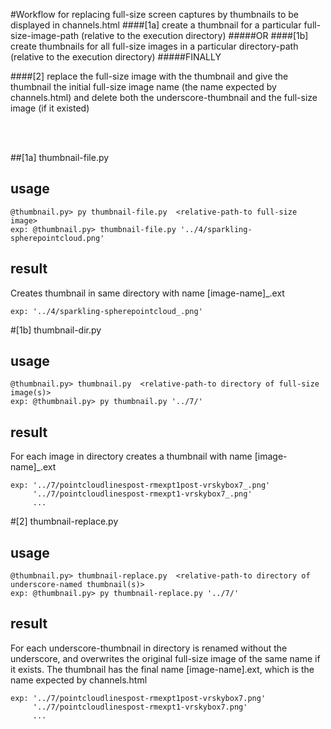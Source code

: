 #Workflow for replacing full-size screen captures by thumbnails to be displayed in channels.html
####[1a] create a thumbnail for a particular full-size-image-path  (relative to the execution directory) 
#####OR
####[1b] create thumbnails for all full-size images in a particular directory-path (relative to the execution directory) 
#####FINALLY

####[2] replace the full-size image with the thumbnail and give the thumbnail the initial full-size image  name (the name expected by channels.html) and delete both the underscore-thumbnail and the full-size image (if it existed) 

<br><br>



##[1a] thumbnail-file.py
## usage
```
@thumbnail.py> py thumbnail-file.py  <relative-path-to full-size image>
exp: @thumbnail.py> thumbnail-file.py '../4/sparkling-spherepointcloud.png'
```
## result
Creates thumbnail in same directory with name [image-name]_.ext
```
exp: '../4/sparkling-spherepointcloud_.png'
```

#[1b] thumbnail-dir.py

## usage
```
@thumbnail.py> thumbnail.py  <relative-path-to directory of full-size image(s)>
exp: @thumbnail.py> py thumbnail.py '../7/'
```
## result
For each image in directory creates a thumbnail with name [image-name]_.ext
```
exp: '../7/pointcloudlinespost-rmexpt1post-vrskybox7_.png'
     '../7/pointcloudlinespost-rmexpt1-vrskybox7_.png'
     ...
```

#[2] thumbnail-replace.py

## usage
```
@thumbnail.py> thumbnail-replace.py  <relative-path-to directory of underscore-named thumbnail(s)>
exp: @thumbnail.py> py thumbnail-replace.py '../7/'
```
## result
For each underscore-thumbnail in directory is renamed without the underscore, and overwrites the original full-size image of the same name if it exists. The thumbnail has the final name [image-name].ext, which is the name expected by channels.html
```
exp: '../7/pointcloudlinespost-rmexpt1post-vrskybox7.png'
     '../7/pointcloudlinespost-rmexpt1-vrskybox7.png'
     ...
```


